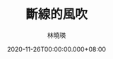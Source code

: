 ---
issue: 405
title: 斷線的風吹
author: 林曉瑛
date: 2020-11-26T00:00:00.000+08:00
topic: 懷想
difficulty: 1
wikidata: Q131449206
wikidata_link: https://www.wikidata.org/wiki/Q131449206
---